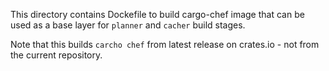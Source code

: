 This directory contains Dockefile to build cargo-chef image that can be used as
a base layer for `planner` and `cacher` build stages.

Note that this builds `carcho chef` from latest release on crates.io - not from
the current repository.
